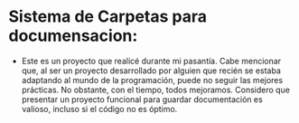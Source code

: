 #  Sistema de Carpetas para documensacion:
- Este es un proyecto que realicé durante mi pasantía. Cabe mencionar que, al ser un proyecto desarrollado por alguien que recién se estaba adaptando al mundo de la programación, puede no seguir las mejores prácticas. No obstante, con el tiempo, todos mejoramos. Considero que presentar un proyecto funcional para guardar documentación es valioso, incluso si el código no es óptimo.
